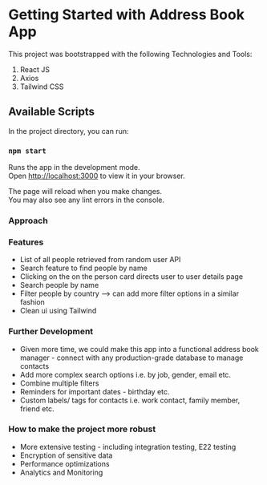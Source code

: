 # Getting Started with Address Book App

This project was bootstrapped with the following Technologies and Tools:

1. React JS
2. Axios
3. Tailwind CSS

## Available Scripts

In the project directory, you can run:

### `npm start`

Runs the app in the development mode.\
Open [http://localhost:3000](http://localhost:3000) to view it in your browser.

The page will reload when you make changes.\
You may also see any lint errors in the console.

### Approach

### Features

- List of all people retrieved from random user API
- Search feature to find people by name
- Clicking on the on the person card directs user to user details page
- Search people by name
- Filter people by country --> can add more filter options in a similar fashion
- Clean ui using Tailwind

### Further Development

- Given more time, we could make this app into a functional address book manager - connect with any production-grade database to manage contacts
- Add more complex search options i.e. by job, gender, email etc.
- Combine multiple filters
- Reminders for important dates - birthday etc.
- Custom labels/ tags for contacts i.e. work contact, family member, friend etc.

### How to make the project more robust

- More extensive testing - including integration testing, E22 testing
- Encryption of sensitive data
- Performance optimizations
- Analytics and Monitoring
